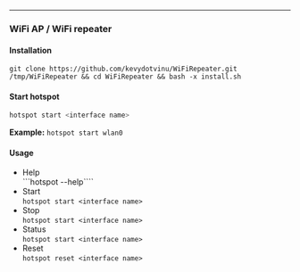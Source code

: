 ---

### WiFi AP / WiFi repeater

#### Installation
```baah
git clone https://github.com/kevydotvinu/WiFiRepeater.git /tmp/WiFiRepeater && cd WiFiRepeater && bash -x install.sh
```

#### Start hotspot
```bash
hotspot start <interface name>
```
**Example:** `hotspot start wlan0`

#### Usage
* Help  
```hotspot --help````
* Start  
```hotspot start <interface name>```
* Stop  
```hotspot start <interface name>```
* Status  
```hotspot start <interface name>```
* Reset  
```hotspot reset <interface name>```
